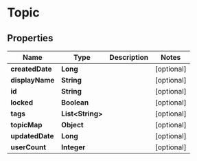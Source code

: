 
# Topic

## Properties
Name | Type | Description | Notes
------------ | ------------- | ------------- | -------------
**createdDate** | **Long** |  |  [optional]
**displayName** | **String** |  |  [optional]
**id** | **String** |  |  [optional]
**locked** | **Boolean** |  |  [optional]
**tags** | **List&lt;String&gt;** |  |  [optional]
**topicMap** | **Object** |  |  [optional]
**updatedDate** | **Long** |  |  [optional]
**userCount** | **Integer** |  |  [optional]



